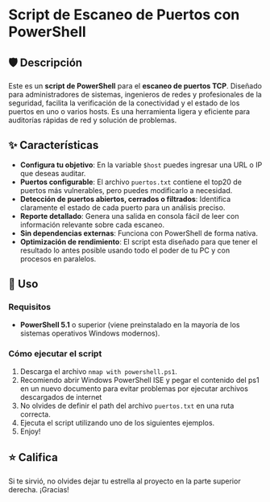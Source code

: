 # Script de Escaneo de Puertos con PowerShell

## 🛡️ Descripción

Este es un **script de PowerShell** para el **escaneo de puertos TCP**. Diseñado para administradores de sistemas, ingenieros de redes y profesionales de la seguridad, facilita la verificación de la conectividad y el estado de los puertos en uno o varios hosts. Es una herramienta ligera y eficiente para auditorías rápidas de red y solución de problemas.

## ✨ Características

* **Configura tu objetivo**: En la variable `$host` puedes ingresar una URL o IP que deseas auditar.
* **Puertos configurable**: El archivo `puertos.txt` contiene el top20 de puertos más vulnerables, pero puedes modificarlo a necesidad.
* **Detección de puertos abiertos, cerrados o filtrados**: Identifica claramente el estado de cada puerto para un análisis preciso.
* **Reporte detallado**: Genera una salida en consola fácil de leer con información relevante sobre cada escaneo.
* **Sin dependencias externas**: Funciona con PowerShell de forma nativa.
* **Optimización de rendimiento**: El script esta diseñado para que tener el resultado lo antes posible usando todo el poder de tu PC y con procesos en paralelos.

## 🚀 Uso

### Requisitos

* **PowerShell 5.1** o superior (viene preinstalado en la mayoría de los sistemas operativos Windows modernos).

### Cómo ejecutar el script

1.  Descarga el archivo `nmap with powershell.ps1`.
2.  Recomiendo abrir Windows PowerShell ISE y pegar el contenido del ps1 en un nuevo documento para evitar problemas por ejecutar archivos descargados de internet
3.  No olvides de definir el path del archivo `puertos.txt` en una ruta correcta.
4.  Ejecuta el script utilizando uno de los siguientes ejemplos.
5.  Enjoy!

## ⭐ Califica

Si te sirvió, no olvides dejar tu estrella al proyecto en la parte superior derecha. ¡Gracias!
